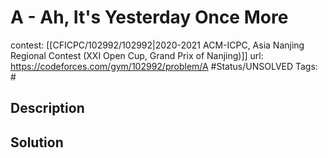 # A - Ah, It's Yesterday Once More

contest: [[CFICPC/102992/102992|2020-2021 ACM-ICPC, Asia Nanjing Regional Contest (XXI Open Cup, Grand Prix of Nanjing)]]
url: https://codeforces.com/gym/102992/problem/A
#Status/UNSOLVED
Tags: #

## Description

## Solution

